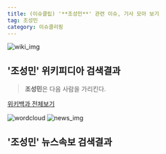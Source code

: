 ```yaml
---
title: (이슈클립) '**조성민**' 관련 이슈, 기사 모아 보기
tag: 조성민
category: 이슈클리핑
---
```

![wiki_img](https://user-images.githubusercontent.com/42597476/44503234-41136a80-a6d0-11e8-9071-6fc6418eafe4.png)
## **'**조성민**'** 위키피디아 검색결과
>**조성민**은 다음 사람을 가리킨다.

<a href="https://ko.wikipedia.org/wiki/조성민" target="_blank">위키백과 전체보기</a>

![wordcloud](https://s3.ap-northeast-2.amazonaws.com/lyrics101-wordcloud/2018-10-02-1538469064.png)
![news_img](https://user-images.githubusercontent.com/42597476/44507050-1206f400-a6e4-11e8-8d98-7ffbfebb353f.png)
## **'**조성민**'** 뉴스속보 검색결과

